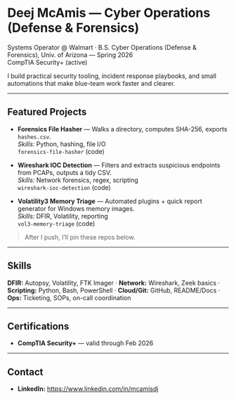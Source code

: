 # Deej McAmis — Cyber Operations (Defense & Forensics)

Systems Operator @ Walmart · B.S. Cyber Operations (Defense & Forensics), Univ. of Arizona — Spring 2026  
CompTIA Security+ (active)

I build practical security tooling, incident response playbooks, and small automations that make blue-team work faster and clearer.

---

## Featured Projects
- **Forensics File Hasher** — Walks a directory, computes SHA-256, exports `hashes.csv`.  
  _Skills:_ Python, hashing, file I/O  
  `forensics-file-hasher` (code)

- **Wireshark IOC Detection** — Filters and extracts suspicious endpoints from PCAPs, outputs a tidy CSV.  
  _Skills:_ Network forensics, regex, scripting  
  `wireshark-ioc-detection` (code)

- **Volatility3 Memory Triage** — Automated plugins + quick report generator for Windows memory images.  
  _Skills:_ DFIR, Volatility, reporting  
  `vol3-memory-triage` (code)

> After I push, I’ll pin these repos below.

---

## Skills
**DFIR:** Autopsy, Volatility, FTK Imager · **Network:** Wireshark, Zeek basics ·  
**Scripting:** Python, Bash, PowerShell · **Cloud/Git:** GitHub, README/Docs ·  
**Ops:** Ticketing, SOPs, on-call coordination

---

## Certifications
- **CompTIA Security+** — valid through Feb 2026

---

## Contact
- **LinkedIn:** https://www.linkedin.com/in/mcamisdj

